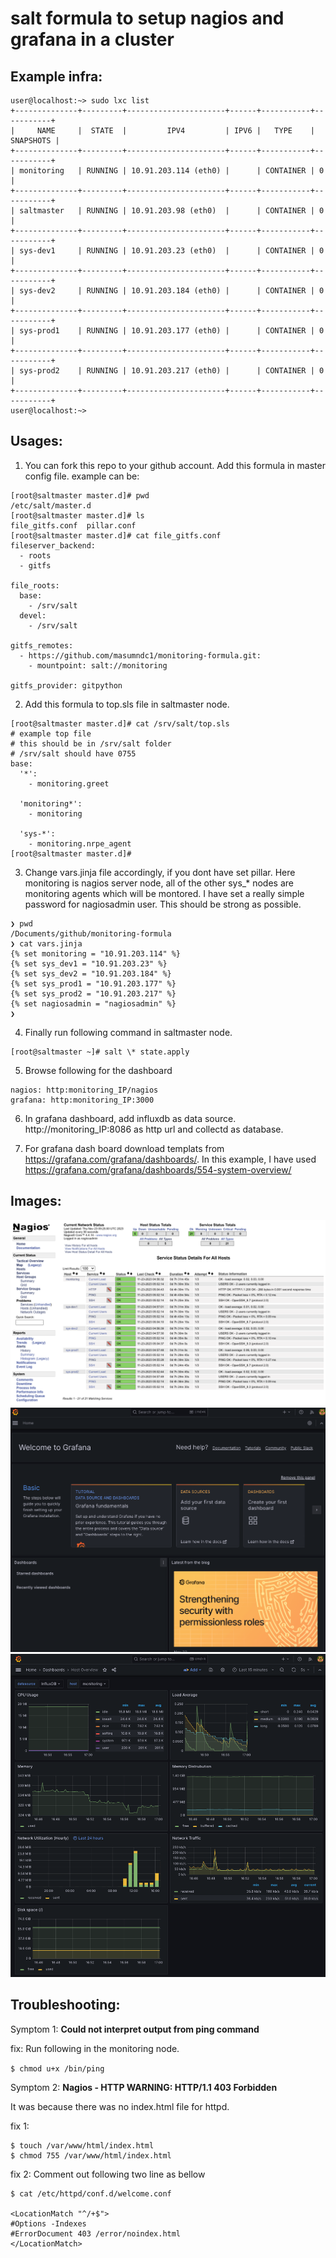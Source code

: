 # salt formula to setup nagios and grafana in a cluster

## Example infra:
```
user@localhost:~> sudo lxc list
+--------------+---------+----------------------+------+-----------+-----------+
|     NAME     |  STATE  |         IPV4         | IPV6 |   TYPE    | SNAPSHOTS |
+--------------+---------+----------------------+------+-----------+-----------+
| monitoring   | RUNNING | 10.91.203.114 (eth0) |      | CONTAINER | 0         |
+--------------+---------+----------------------+------+-----------+-----------+
| saltmaster   | RUNNING | 10.91.203.98 (eth0)  |      | CONTAINER | 0         |
+--------------+---------+----------------------+------+-----------+-----------+
| sys-dev1     | RUNNING | 10.91.203.23 (eth0)  |      | CONTAINER | 0         |
+--------------+---------+----------------------+------+-----------+-----------+
| sys-dev2     | RUNNING | 10.91.203.184 (eth0) |      | CONTAINER | 0         |
+--------------+---------+----------------------+------+-----------+-----------+
| sys-prod1    | RUNNING | 10.91.203.177 (eth0) |      | CONTAINER | 0         |
+--------------+---------+----------------------+------+-----------+-----------+
| sys-prod2    | RUNNING | 10.91.203.217 (eth0) |      | CONTAINER | 0         |
+--------------+---------+----------------------+------+-----------+-----------+
user@localhost:~>
```

## Usages:
1. You can fork this repo to your github account.
Add this formula in master config file. example can be:

```
[root@saltmaster master.d]# pwd
/etc/salt/master.d
[root@saltmaster master.d]# ls
file_gitfs.conf  pillar.conf
[root@saltmaster master.d]# cat file_gitfs.conf
fileserver_backend:
  - roots
  - gitfs

file_roots:
  base:
    - /srv/salt
  devel:
    - /srv/salt

gitfs_remotes:
  - https://github.com/masumndc1/monitoring-formula.git:
    - mountpoint: salt://monitoring

gitfs_provider: gitpython

```
2. Add this formula to top.sls file in saltmaster node.
```
[root@saltmaster master.d]# cat /srv/salt/top.sls
# example top file
# this should be in /srv/salt folder
# /srv/salt should have 0755
base:
  '*':
    - monitoring.greet

  'monitoring*':
    - monitoring

  'sys-*':
    - monitoring.nrpe_agent
[root@saltmaster master.d]#

```
3. Change vars.jinja file accordingly, if you dont have set pillar.
Here monitoring is nagios server node, all of the other sys_* nodes
are monitoring agents which will be montored. I have set a really
simple password for nagiosadmin user. This should be strong as possible.

```
❯ pwd
/Documents/github/monitoring-formula
❯ cat vars.jinja
{% set monitoring = "10.91.203.114" %}
{% set sys_dev1 = "10.91.203.23" %}
{% set sys_dev2 = "10.91.203.184" %}
{% set sys_prod1 = "10.91.203.177" %}
{% set sys_prod2 = "10.91.203.217" %}
{% set nagiosadmin = "nagiosadmin" %}
❯
```

4. Finally run following command in saltmaster node.
```
[root@saltmaster ~]# salt \* state.apply
```

5. Browse following for the dashboard
```
nagios: http:monitoring_IP/nagios
grafana: http:monitoring_IP:3000
```
6. In grafana dashboard, add influxdb as data source.
http://monitoring_IP:8086 as http url and collectd as database.

7. For grafana dash board download templats from
https://grafana.com/grafana/dashboards/. In this example, I have used
https://grafana.com/grafana/dashboards/554-system-overview/

## Images:
![nagios](/images/nagios.png)
![grafana_dashboard](/images/grafana_dashboard.png)
![working grafana dashboard](/images/working_dashboard.png)


## Troubleshooting:

Symptom 1: **Could not interpret output from ping command**

fix:
Run following in the monitoring node.

```$ chmod u+x /bin/ping ```

Symptom 2: **Nagios - HTTP WARNING: HTTP/1.1 403 Forbidden**

It was because there was no index.html file for httpd.

fix 1:
```
$ touch /var/www/html/index.html
$ chmod 755 /var/www/html/index.html
```

fix 2:
Comment out following two line as bellow

```
$ cat /etc/httpd/conf.d/welcome.conf

<LocationMatch "^/+$">
#Options -Indexes
#ErrorDocument 403 /error/noindex.html
</LocationMatch>
```
